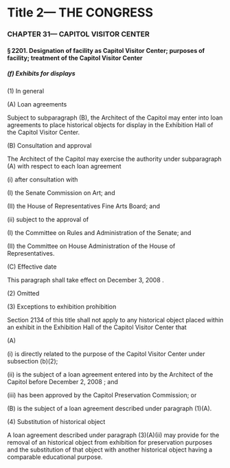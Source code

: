 
# Title 2— THE CONGRESS
### CHAPTER 31— CAPITOL VISITOR CENTER
#### § 2201. Designation of facility as Capitol Visitor Center; purposes of facility; treatment of the Capitol Visitor Center
##### (f) Exhibits for displays

(1) In general

(A) Loan agreements

Subject to subparagraph (B), the Architect of the Capitol may enter into loan agreements to place historical objects for display in the Exhibition Hall of the Capitol Visitor Center.

(B) Consultation and approval

The Architect of the Capitol may exercise the authority under subparagraph (A) with respect to each loan agreement

(i) after consultation with

(I) the Senate Commission on Art; and

(II) the House of Representatives Fine Arts Board; and

(ii) subject to the approval of

(I) the Committee on Rules and Administration of the Senate; and

(II) the Committee on House Administration of the House of Representatives.

(C) Effective date

This paragraph shall take effect on December 3, 2008 .

(2) Omitted

(3) Exceptions to exhibition prohibition

Section 2134 of this title shall not apply to any historical object placed within an exhibit in the Exhibition Hall of the Capitol Visitor Center that

(A)

(i) is directly related to the purpose of the Capitol Visitor Center under subsection (b)(2);

(ii) is the subject of a loan agreement entered into by the Architect of the Capitol before December 2, 2008 ; and

(iii) has been approved by the Capitol Preservation Commission; or

(B) is the subject of a loan agreement described under paragraph (1)(A).

(4) Substitution of historical object

A loan agreement described under paragraph (3)(A)(ii) may provide for the removal of an historical object from exhibition for preservation purposes and the substitution of that object with another historical object having a comparable educational purpose.
